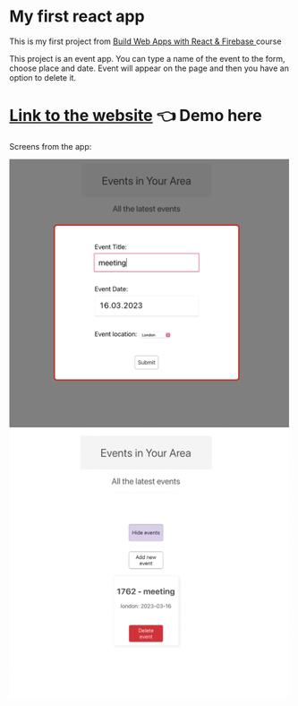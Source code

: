 # My first react app

This is my first project from <a href="https://www.udemy.com/course/build-web-apps-with-react-firebase/">Build Web Apps with React & Firebase
</a>course

This project is an event app. You can type a name of the event to the form, choose place and date. Event will appear on the page and then you have an option to delete it.

# <a href = "https://6410d03bcd349014c9c6dfe2--relaxed-bavarois-623a12.netlify.app">Link to the website</a> 👈 Demo here

Screens from the app:

<p float="left">
  <img src="/tripago/images/addingEvent.jpg" width="500"/>
  <img src="/tripago/images/eventsPreview.jpg" width="500" /> 

</p>
